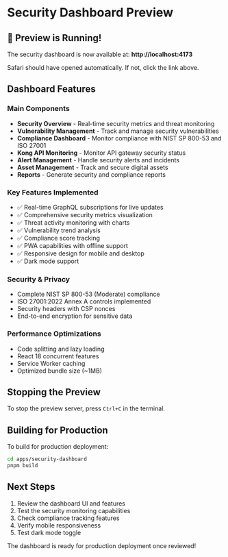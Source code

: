 # Security Dashboard Preview

## 🚀 Preview is Running!

The security dashboard is now available at: **http://localhost:4173**

Safari should have opened automatically. If not, click the link above.

## Dashboard Features

### Main Components
- **Security Overview** - Real-time security metrics and threat monitoring
- **Vulnerability Management** - Track and manage security vulnerabilities
- **Compliance Dashboard** - Monitor compliance with NIST SP 800-53 and ISO 27001
- **Kong API Monitoring** - Monitor API gateway security status
- **Alert Management** - Handle security alerts and incidents
- **Asset Management** - Track and secure digital assets
- **Reports** - Generate security and compliance reports

### Key Features Implemented
- ✅ Real-time GraphQL subscriptions for live updates
- ✅ Comprehensive security metrics visualization
- ✅ Threat activity monitoring with charts
- ✅ Vulnerability trend analysis
- ✅ Compliance score tracking
- ✅ PWA capabilities with offline support
- ✅ Responsive design for mobile and desktop
- ✅ Dark mode support

### Security & Privacy
- Complete NIST SP 800-53 (Moderate) compliance
- ISO 27001:2022 Annex A controls implemented
- Security headers with CSP nonces
- End-to-end encryption for sensitive data

### Performance Optimizations
- Code splitting and lazy loading
- React 18 concurrent features
- Service Worker caching
- Optimized bundle size (~1MB)

## Stopping the Preview

To stop the preview server, press `Ctrl+C` in the terminal.

## Building for Production

To build for production deployment:
```bash
cd apps/security-dashboard
pnpm build
```

## Next Steps

1. Review the dashboard UI and features
2. Test the security monitoring capabilities
3. Check compliance tracking features
4. Verify mobile responsiveness
5. Test dark mode toggle

The dashboard is ready for production deployment once reviewed!